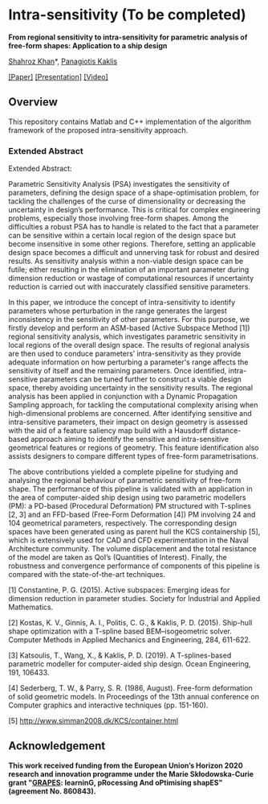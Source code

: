 # Intra-sensitivity (To be completed) 


**From regional sensitivity to intra-sensitivity for parametric analysis of free-form shapes: Application to a ship design**

[Shahroz Khan](https://www.shahrozkhan.info/)\*, [Panagiotis Kaklis](https://www.strath.ac.uk/staff/kaklispanagiotisprof/)

[[Paper]](-) [[Presentation]](-) [[Video]](-)


## Overview

This repository contains Matlab and C++ implementation of the algorithm framework of the proposed intra-sensitivity approach. 

### Extended Abstract
Extended Abstract:

Parametric Sensitivity Analysis (PSA) investigates the sensitivity of parameters, defining the design space of a shape-optimisation problem, for tackling the challenges of the curse of dimensionality or decreasing the uncertainty in design’s performance. This is critical for complex engineering problems, especially those involving free-form shapes. Among the difficulties a robust PSA has to handle is related to the fact that a parameter can be sensitive within a certain local region of the design space but become insensitive in some other regions. Therefore, setting an applicable design space becomes a difficult and unnerving task for robust and desired results. As sensitivity analysis within a non-viable design space can be futile; either resulting in the elimination of an important parameter during dimension reduction or wastage of computational resources if uncertainty reduction is carried out with inaccurately classified sensitive parameters.

In this paper, we introduce the concept of intra-sensitivity to identify parameters whose perturbation in the range generates the largest inconsistency in the sensitivity of other parameters. For this purpose, we firstly develop and perform an ASM-based (Active Subspace Method [1]) regional sensitivity analysis, which investigates parametric sensitivity in local regions of the overall design space.  The results of regional analysis are then used to conduce parameters’ intra-sensitivity as they provide adequate information on how perturbing a parameter's range affects the sensitivity of itself and the remaining parameters. Once identified, intra-sensitive parameters can be tuned further to construct a viable design space, thereby avoiding uncertainty in the sensitivity results. The regional analysis has been applied in conjunction with a Dynamic Propagation Sampling approach, for tackling the computational complexity arising when high-dimensional problems are concerned. After identifying sensitive and intra-sensitive parameters, their impact on design geometry is assessed with the aid of a feature saliency map build with a Hausdorff distance-based approach aiming to identify the sensitive and intra-sensitive geometrical features or regions of geometry. This feature identification also assists designers to compare different types of free-form parametrisations. 

The above contributions yielded a complete pipeline for studying and analysing the regional behaviour of parametric sensitivity of free-form shape. The performance of this pipeline is validated with an application in the area of computer-aided ship design using two parametric modellers (PM): a PD-based (Procedural Deformation) PM structured with T-splines [2, 3] and an FFD-based (Free-Form Deformation [4]) PM involving 24 and 104 geometrical parameters, respectively. The corresponding design spaces have been generated using as parent hull the KCS containership [5], which is extensively used for CAD and CFD experimentation in the Naval Architecture community. The volume displacement and the total resistance of the model are taken as QoI’s (Quantities of Interest). Finally, the robustness and convergence performance of components of this pipeline is compared with the state-of-the-art techniques.

[1] Constantine, P. G. (2015). Active subspaces: Emerging ideas for dimension reduction in parameter studies. Society for Industrial and Applied Mathematics.

[2] Kostas, K. V., Ginnis, A. I., Politis, C. G., & Kaklis, P. D. (2015). Ship-hull shape optimization with a T-spline based BEM–isogeometric solver. Computer Methods in Applied Mechanics and Engineering, 284, 611-622.

[3] Katsoulis, T., Wang, X., & Kaklis, P. D. (2019). A T-splines-based parametric modeller for computer-aided ship design. Ocean Engineering, 191, 106433.

[4] Sederberg, T. W., & Parry, S. R. (1986, August). Free-form deformation of solid geometric models. In Proceedings of the 13th annual conference on Computer graphics and interactive techniques (pp. 151-160).

[5] http://www.simman2008.dk/KCS/container.html

## Acknowledgement 
**This work received funding from the European Union’s Horizon 2020 research and innovation programme under the Marie Skłodowska-Curie grant "[GRAPES](http://grapes-network.eu/): learninG, pRocessing And oPtimising shapES" (agreement No. 860843).**
